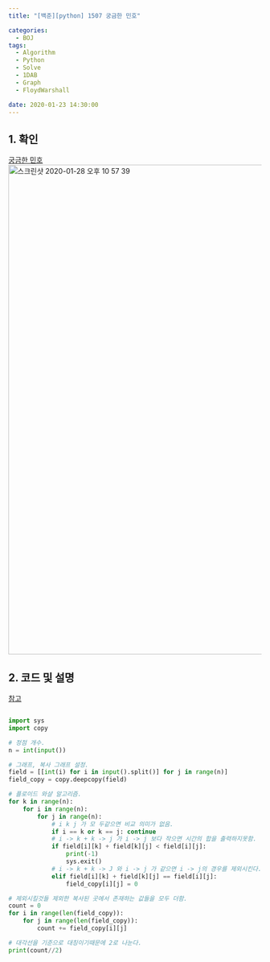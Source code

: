 ```yaml
---
title: "[백준][python] 1507 궁금한 민호"

categories:
  - BOJ
tags:
  - Algorithm
  - Python
  - Solve
  - 1DAB
  - Graph
  - FloydWarshall

date: 2020-01-23 14:30:00
---
```


## 1. 확인
[궁금한 민호](https://www.acmicpc.net/problem/1507)
<img width="974" alt="스크린샷 2020-01-28 오후 10 57 39" src="https://user-images.githubusercontent.com/20227720/73270224-976bcd80-4221-11ea-83b5-d3f689529013.png">


## 2. 코드 및 설명
[참고](https://www.acmicpc.net/source/16444364)

```python

import sys
import copy

# 정점 개수.
n = int(input())

# 그래프, 복사 그래프 설정.
field = [[int(i) for i in input().split()] for j in range(n)]
field_copy = copy.deepcopy(field)

# 플로이드 와샬 알고리즘.
for k in range(n):
    for i in range(n):
        for j in range(n):
            # i k j 가 모 두같으면 비교 의미가 없음.
            if i == k or k == j: continue
            # i -> k + k -> j 가 i -> j 보다 작으면 시간의 합을 출력하지못함.
            if field[i][k] + field[k][j] < field[i][j]:
                print(-1)
                sys.exit()
            # i -> k + k -> J 와 i -> j 가 같으면 i -> j의 경우를 제외시킨다.
            elif field[i][k] + field[k][j] == field[i][j]:
                field_copy[i][j] = 0

# 제외시킬것들 제외한 복사된 곳에서 존재하는 값들을 모두 더함.
count = 0
for i in range(len(field_copy)):
    for j in range(len(field_copy)):
        count += field_copy[i][j]

# 대각선을 기준으로 대칭이기때문에 2로 나눈다.
print(count//2)

```